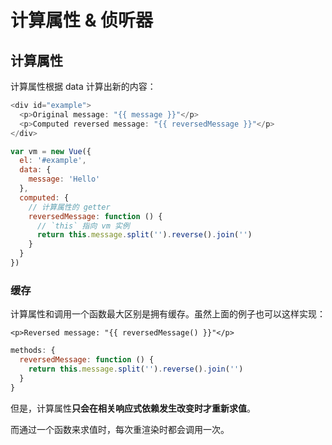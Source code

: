 # 计算属性 & 侦听器

## 计算属性

计算属性根据 data 计算出新的内容：

```javascript
<div id="example">
  <p>Original message: "{{ message }}"</p>
  <p>Computed reversed message: "{{ reversedMessage }}"</p>
</div>
```

```javascript
var vm = new Vue({
  el: '#example',
  data: {
    message: 'Hello'
  },
  computed: {
    // 计算属性的 getter
    reversedMessage: function () {
      // `this` 指向 vm 实例
      return this.message.split('').reverse().join('')
    }
  }
})
```

### 缓存

计算属性和调用一个函数最大区别是拥有缓存。虽然上面的例子也可以这样实现：

```markup
<p>Reversed message: "{{ reversedMessage() }}"</p>
```

```javascript
methods: {
  reversedMessage: function () {
    return this.message.split('').reverse().join('')
  }
}
```

但是，计算属性**只会在相关响应式依赖发生改变时才重新求值**。

而通过一个函数来求值时，每次重渲染时都会调用一次。

